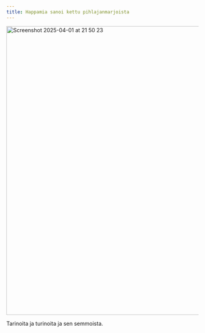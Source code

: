 ```yaml
---
title: Happamia sanoi kettu pihlajanmarjoista
---
```


<img width="759" alt="Screenshot 2025-04-01 at 21 50 23" src="https://github.com/user-attachments/assets/49b41630-a973-43b3-9521-cff73382859f" />

Tarinoita ja turinoita ja sen semmoista.

